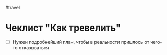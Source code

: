 #travel  

# Чеклист "Как тревелить"

- [ ] Нужен подробнейший план, чтобы в реальности пришлось от чего-то отказываться



